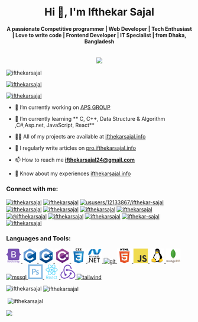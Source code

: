 


<h1 align="center">Hi 👋, I'm Ifthekar Sajal</h1>
<h4 align="center">A passionate  Competitive programmer | Web Developer | Tech Enthusiast | Love to write code | Frontend Developer | IT Specialist | from Dhaka, Bangladesh</h4>
<div align="center">

<br>
<img src="https://views.whatilearened.today/views/github/ifthekarsajal/ifthekarsajal.svg?cache=remove">
<br>
</div>

<p align="left"> <img src="https://komarev.com/ghpvc/?username=ifthekarsajal&label=Profile%20views&color=0e75b6&style=flat" alt="ifthekarsajal" /> </p>

<p align="left"> <a href="https://github.com/ryo-ma/github-profile-trophy"><img src="https://github-profile-trophy.vercel.app/?username=ifthekarsajal" alt="ifthekarsajal" /></a> </p>

<p align="left"> <a href="https://twitter.com/ifthekarsajal" target="blank"><img src="https://img.shields.io/twitter/follow/ifthekarsajal?logo=twitter&style=for-the-badge" alt="ifthekarsajal" /></a> </p>

- 🔭 I’m currently working on [APS GROUP](https://aps-group.org/)

- 🌱 I’m currently learning ** C, C++, Data Structure & Algorithm ,C#,Asp.net, JavaScript, React**

- 👨‍💻 All of my projects are available at [ifthekarsajal.info](ifthekarsajal.info)

- 📝 I regularly write articles on [pro.ifthekarsajal.info](pro.ifthekarsajal.info)

- 📫 How to reach me **ifthekarsajal24@gmail.com**

- 📄 Know about my experiences [ifthekarsajal.info](ifthekarsajal.info)

<h3 align="left">Connect with me:</h3>
<p align="left">
<a href="https://twitter.com/ifthekarsajal" target="blank"><img align="center" src="https://raw.githubusercontent.com/rahuldkjain/github-profile-readme-generator/master/src/images/icons/Social/twitter.svg" alt="ifthekarsajal" height="30" width="40" /></a>
<a href="https://linkedin.com/in/ifthekarsajal" target="blank"><img align="center" src="https://raw.githubusercontent.com/rahuldkjain/github-profile-readme-generator/master/src/images/icons/Social/linked-in-alt.svg" alt="ifthekarsajal" height="30" width="40" /></a>
<a href="https://stackoverflow.com/users/ususers/12133867/ifthekar-sajal" target="blank"><img align="center" src="https://raw.githubusercontent.com/rahuldkjain/github-profile-readme-generator/master/src/images/icons/Social/stack-overflow.svg" alt="ususers/12133867/ifthekar-sajal" height="30" width="40" /></a>
<a href="https://fb.com/ifthekarsajal" target="blank"><img align="center" src="https://raw.githubusercontent.com/rahuldkjain/github-profile-readme-generator/master/src/images/icons/Social/facebook.svg" alt="ifthekarsajal" height="30" width="40" /></a>
<a href="https://instagram.com/ifthekarsajal" target="blank"><img align="center" src="https://raw.githubusercontent.com/rahuldkjain/github-profile-readme-generator/master/src/images/icons/Social/instagram.svg" alt="ifthekarsajal" height="30" width="40" /></a>
<a href="https://dribbble.com/ifthekarsajal" target="blank"><img align="center" src="https://raw.githubusercontent.com/rahuldkjain/github-profile-readme-generator/master/src/images/icons/Social/dribbble.svg" alt="ifthekarsajal" height="30" width="40" /></a>
<a href="https://www.behance.net/ifthekarsajal" target="blank"><img align="center" src="https://raw.githubusercontent.com/rahuldkjain/github-profile-readme-generator/master/src/images/icons/Social/behance.svg" alt="ifthekarsajal" height="30" width="40" /></a>
<a href="https://medium.com/@ifthekarsajal" target="blank"><img align="center" src="https://raw.githubusercontent.com/rahuldkjain/github-profile-readme-generator/master/src/images/icons/Social/medium.svg" alt="@ifthekarsajal" height="30" width="40" /></a>
<a href="https://www.youtube.com/c/ifthekarsajal" target="blank"><img align="center" src="https://raw.githubusercontent.com/rahuldkjain/github-profile-readme-generator/master/src/images/icons/Social/youtube.svg" alt="ifthekarsajal" height="30" width="40" /></a>
<a href="https://www.hackerrank.com/ifthekarsajal" target="blank"><img align="center" src="https://raw.githubusercontent.com/rahuldkjain/github-profile-readme-generator/master/src/images/icons/Social/hackerrank.svg" alt="ifthekarsajal" height="30" width="40" /></a>
<a href="https://codeforces.com/profile/ifthekar-sajal" target="blank"><img align="center" src="https://raw.githubusercontent.com/rahuldkjain/github-profile-readme-generator/master/src/images/icons/Social/codeforces.svg" alt="ifthekar-sajal" height="30" width="40" /></a>
<a href="https://www.leetcode.com/ifthekarsajal" target="blank"><img align="center" src="https://raw.githubusercontent.com/rahuldkjain/github-profile-readme-generator/master/src/images/icons/Social/leet-code.svg" alt="ifthekarsajal" height="30" width="40" /></a>
</p>
<h3 align="left">Languages and Tools:</h3>
<p align="left"> <a href="https://getbootstrap.com" target="_blank" rel="noreferrer"> <img src="https://raw.githubusercontent.com/devicons/devicon/master/icons/bootstrap/bootstrap-plain-wordmark.svg" alt="bootstrap" width="40" height="40"/> </a> <a href="https://www.cprogramming.com/" target="_blank" rel="noreferrer"> <img src="https://raw.githubusercontent.com/devicons/devicon/master/icons/c/c-original.svg" alt="c" width="40" height="40"/> </a> <a href="https://www.w3schools.com/cpp/" target="_blank" rel="noreferrer"> <img src="https://raw.githubusercontent.com/devicons/devicon/master/icons/cplusplus/cplusplus-original.svg" alt="cplusplus" width="40" height="40"/> </a> <a href="https://www.w3schools.com/cs/" target="_blank" rel="noreferrer"> <img src="https://raw.githubusercontent.com/devicons/devicon/master/icons/csharp/csharp-original.svg" alt="csharp" width="40" height="40"/> </a> <a href="https://www.w3schools.com/css/" target="_blank" rel="noreferrer"> <img src="https://raw.githubusercontent.com/devicons/devicon/master/icons/css3/css3-original-wordmark.svg" alt="css3" width="40" height="40"/> </a> <a href="https://dotnet.microsoft.com/" target="_blank" rel="noreferrer"> <img src="https://raw.githubusercontent.com/devicons/devicon/master/icons/dot-net/dot-net-original-wordmark.svg" alt="dotnet" width="40" height="40"/> </a> <a href="https://git-scm.com/" target="_blank" rel="noreferrer"> <img src="https://www.vectorlogo.zone/logos/git-scm/git-scm-icon.svg" alt="git" width="40" height="40"/> </a> <a href="https://www.w3.org/html/" target="_blank" rel="noreferrer"> <img src="https://raw.githubusercontent.com/devicons/devicon/master/icons/html5/html5-original-wordmark.svg" alt="html5" width="40" height="40"/> </a> <a href="https://developer.mozilla.org/en-US/docs/Web/JavaScript" target="_blank" rel="noreferrer"> <img src="https://raw.githubusercontent.com/devicons/devicon/master/icons/javascript/javascript-original.svg" alt="javascript" width="40" height="40"/> </a> <a href="https://www.linux.org/" target="_blank" rel="noreferrer"> <img src="https://raw.githubusercontent.com/devicons/devicon/master/icons/linux/linux-original.svg" alt="linux" width="40" height="40"/> </a> <a href="https://www.mongodb.com/" target="_blank" rel="noreferrer"> <img src="https://raw.githubusercontent.com/devicons/devicon/master/icons/mongodb/mongodb-original-wordmark.svg" alt="mongodb" width="40" height="40"/> </a> <a href="https://www.microsoft.com/en-us/sql-server" target="_blank" rel="noreferrer"> <img src="https://www.svgrepo.com/show/303229/microsoft-sql-server-logo.svg" alt="mssql" width="40" height="40"/> </a> <a href="https://www.photoshop.com/en" target="_blank" rel="noreferrer"> <img src="https://raw.githubusercontent.com/devicons/devicon/master/icons/photoshop/photoshop-line.svg" alt="photoshop" width="40" height="40"/> </a> <a href="https://reactjs.org/" target="_blank" rel="noreferrer"> <img src="https://raw.githubusercontent.com/devicons/devicon/master/icons/react/react-original-wordmark.svg" alt="react" width="40" height="40"/> </a> <a href="https://redux.js.org" target="_blank" rel="noreferrer"> <img src="https://raw.githubusercontent.com/devicons/devicon/master/icons/redux/redux-original.svg" alt="redux" width="40" height="40"/> </a> <a href="https://tailwindcss.com/" target="_blank" rel="noreferrer"> <img src="https://www.vectorlogo.zone/logos/tailwindcss/tailwindcss-icon.svg" alt="tailwind" width="40" height="40"/> </a></p>


<p><img align="left"src="https://github-readme-stats.vercel.app/api/top-langs?username=ifthekarsajal&show_icons=true&locale=en&layout=compact" alt="ifthekarsajal" /></p>
<p>&nbsp;<img align="center" src="https://github-readme-stats.vercel.app/api?username=ifthekarsajal&show_icons=true&locale=en" alt="ifthekarsajal" /></p>
<p>&nbsp;<img align="center" src="https://github-readme-streak-stats.herokuapp.com/?user=ifthekarsajal&" alt="ifthekarsajal" /></p>


<img align="center" src="https://activity-graph.herokuapp.com/graph?username=ifthekarsajal&hide_border=true&area=true&point=transparent&theme=react-dark">



